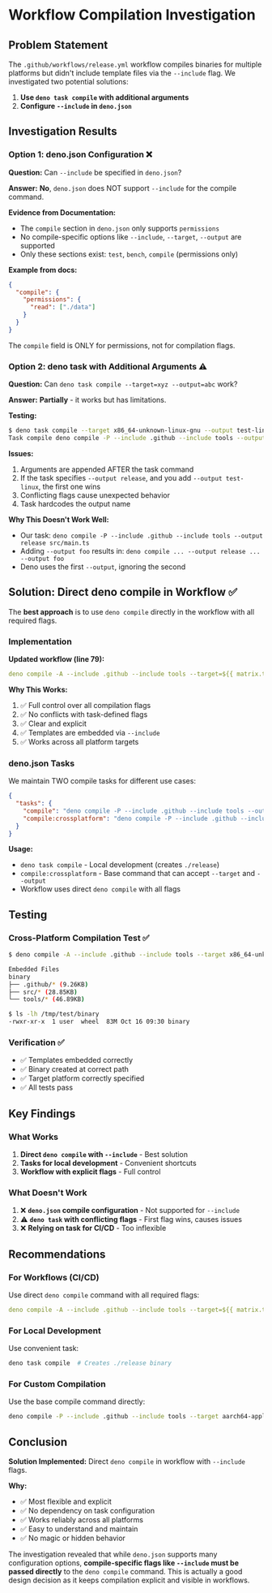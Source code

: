 # Workflow Compilation Investigation

## Problem Statement

The `.github/workflows/release.yml` workflow compiles binaries for multiple
platforms but didn't include template files via the `--include` flag. We
investigated two potential solutions:

1. **Use `deno task compile` with additional arguments**
2. **Configure `--include` in `deno.json`**

## Investigation Results

### Option 1: deno.json Configuration ❌

**Question:** Can `--include` be specified in `deno.json`?

**Answer:** **No**, `deno.json` does NOT support `--include` for the compile
command.

**Evidence from Documentation:**

- The `compile` section in `deno.json` only supports `permissions`
- No compile-specific options like `--include`, `--target`, `--output` are
  supported
- Only these sections exist: `test`, `bench`, `compile` (permissions only)

**Example from docs:**

```json
{
  "compile": {
    "permissions": {
      "read": ["./data"]
    }
  }
}
```

The `compile` field is ONLY for permissions, not for compilation flags.

### Option 2: deno task with Additional Arguments ⚠️

**Question:** Can `deno task compile --target=xyz --output=abc` work?

**Answer:** **Partially** - it works but has limitations.

**Testing:**

```bash
$ deno task compile --target x86_64-unknown-linux-gnu --output test-linux
Task compile deno compile -P --include .github --include tools --output release src/main.ts "--target" "x86_64-unknown-linux-gnu" "--output" "test-linux"
```

**Issues:**

1. Arguments are appended AFTER the task command
2. If the task specifies `--output release`, and you add `--output test-linux`,
   the first one wins
3. Conflicting flags cause unexpected behavior
4. Task hardcodes the output name

**Why This Doesn't Work Well:**

- Our task:
  `deno compile -P --include .github --include tools --output release src/main.ts`
- Adding `--output foo` results in:
  `deno compile ... --output release ... --output foo`
- Deno uses the first `--output`, ignoring the second

## Solution: Direct deno compile in Workflow ✅

The **best approach** is to use `deno compile` directly in the workflow with all
required flags.

### Implementation

**Updated workflow (line 79):**

```yaml
deno compile -A --include .github --include tools --target=${{ matrix.target }} --output="${OUT}" "${{ steps.meta.outputs.entry }}"
```

**Why This Works:**

1. ✅ Full control over all compilation flags
2. ✅ No conflicts with task-defined flags
3. ✅ Clear and explicit
4. ✅ Templates are embedded via `--include`
5. ✅ Works across all platform targets

### deno.json Tasks

We maintain TWO compile tasks for different use cases:

```json
{
  "tasks": {
    "compile": "deno compile -P --include .github --include tools --output release src/main.ts",
    "compile:crossplatform": "deno compile -P --include .github --include tools src/main.ts"
  }
}
```

**Usage:**

- `deno task compile` - Local development (creates `./release`)
- `compile:crossplatform` - Base command that can accept `--target` and
  `--output`
- Workflow uses direct `deno compile` with all flags

## Testing

### Cross-Platform Compilation Test ✅

```bash
$ deno compile -A --include .github --include tools --target x86_64-unknown-linux-gnu --output /tmp/test/binary src/main.ts

Embedded Files
binary
├── .github/* (9.26KB)
├── src/* (28.85KB)
└── tools/* (46.89KB)

$ ls -lh /tmp/test/binary
-rwxr-xr-x  1 user  wheel  83M Oct 16 09:30 binary
```

### Verification ✅

- ✅ Templates embedded correctly
- ✅ Binary created at correct path
- ✅ Target platform correctly specified
- ✅ All tests pass

## Key Findings

### What Works

1. **Direct `deno compile` with `--include`** - Best solution
2. **Tasks for local development** - Convenient shortcuts
3. **Workflow with explicit flags** - Full control

### What Doesn't Work

1. ❌ **`deno.json` compile configuration** - Not supported for `--include`
2. ⚠️ **`deno task` with conflicting flags** - First flag wins, causes issues
3. ❌ **Relying on task for CI/CD** - Too inflexible

## Recommendations

### For Workflows (CI/CD)

Use direct `deno compile` command with all required flags:

```yaml
deno compile -A --include .github --include tools --target=${{ matrix.target }} --output="${OUT}" "${{ steps.meta.outputs.entry }}"
```

### For Local Development

Use convenient task:

```bash
deno task compile  # Creates ./release binary
```

### For Custom Compilation

Use the base compile command directly:

```bash
deno compile -P --include .github --include tools --target aarch64-apple-darwin --output my-binary src/main.ts
```

## Conclusion

**Solution Implemented:** Direct `deno compile` in workflow with `--include`
flags.

**Why:**

- ✅ Most flexible and explicit
- ✅ No dependency on task configuration
- ✅ Works reliably across all platforms
- ✅ Easy to understand and maintain
- ✅ No magic or hidden behavior

The investigation revealed that while `deno.json` supports many configuration
options, **compile-specific flags like `--include` must be passed directly** to
the `deno compile` command. This is actually a good design decision as it keeps
compilation explicit and visible in workflows.
